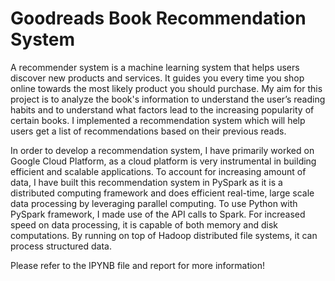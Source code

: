# Goodreads Book Recommendation System 

A recommender system is a machine learning system that helps users discover new products 
and services. It guides you every time you shop online towards the most likely product you should 
purchase. My aim for this project is to analyze the book's information to understand the 
user’s reading habits and to understand what factors lead to the increasing popularity of certain 
books. I implemented a recommendation system which will help users get a list of 
recommendations based on their previous reads.

In order to develop a recommendation system, I have primarily worked on Google Cloud 
Platform, as a cloud platform is very instrumental in building efficient and scalable applications. 
To account for increasing amount of data, I have built this recommendation system in PySpark as 
it is a distributed computing framework and does efficient real-time, large scale data processing 
by leveraging parallel computing. To use Python with PySpark framework, I made use of the API 
calls to Spark. For increased speed on data processing, it is capable of both memory and disk 
computations. By running on top of Hadoop distributed file systems, it can process structured data.

Please refer to the IPYNB file and report for more information!
